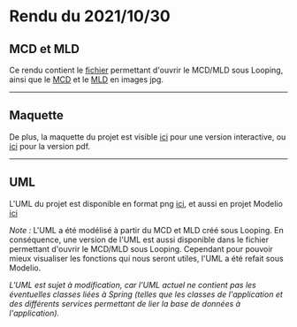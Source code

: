 # Rendu du 2021/10/30

## MCD et MLD
Ce rendu contient le [fichier](Sans%20titre.loo) permettant d'ouvrir le MCD/MLD sous Looping, ainsi que le [MCD](MCD.png) et le [MLD](MLD.png) en images jpg.

---
## Maquette
De plus, la maquette du projet est visible [ici](https://www.figma.com/file/un9vhlDOD075bUpPSiq4Rp/Projet-java?node-id=0%3A1) pour une version interactive, ou [ici](Maquette.pdf) pour la version pdf.

---
## UML

L'UML du projet est disponible en format png [ici](UML.png), et aussi en projet Modelio [ici](ProjetWeb.zip)

*Note :* L'UML a été modélisé à partir du MCD et MLD créé sous Looping. En conséquence, une version de l'UML est aussi disponible dans le fichier permettant d'ouvrir le MCD/MLD sous Looping. Cependant pour pouvoir mieux visualiser les fonctions qui nous seront utiles, l'UML a été refait sous Modelio.

*L'UML est sujet à modification, car l'UML actuel ne contient pas les éventuelles classes liées à Spring (telles que les classes de l'application et des différents services permettant de lier la base de données à l'application).*

